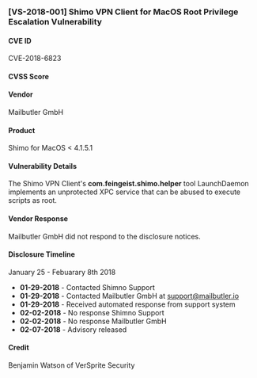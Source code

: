 
### [VS-2018-001] Shimo VPN Client for MacOS Root Privilege Escalation Vulnerability

#### CVE ID
CVE-2018-6823

#### CVSS Score

#### Vendor
Mailbutler GmbH

#### Product
Shimo for MacOS < 4.1.5.1

#### Vulnerability Details
The Shimo VPN Client's **com.feingeist.shimo.helper** tool LaunchDaemon implements an unprotected XPC service that can be abused to execute scripts as root.

#### Vendor Response
Mailbutler GmbH did not respond to the disclosure notices.

#### Disclosure Timeline
January 25 - Febuarary 8th 2018

* **01-29-2018** - Contacted Shimno Support 
* **01-29-2018** - Contacted Mailbutler GmbH at support@mailbutler.io 
* **01-29-2018** - Received automated response from support system
* **02-02-2018** - No response Shimno Support
* **02-02-2018** - No response Mailbutler GmbH
* **02-07-2018** - Advisory released

#### Credit
Benjamin Watson of VerSprite Security 

